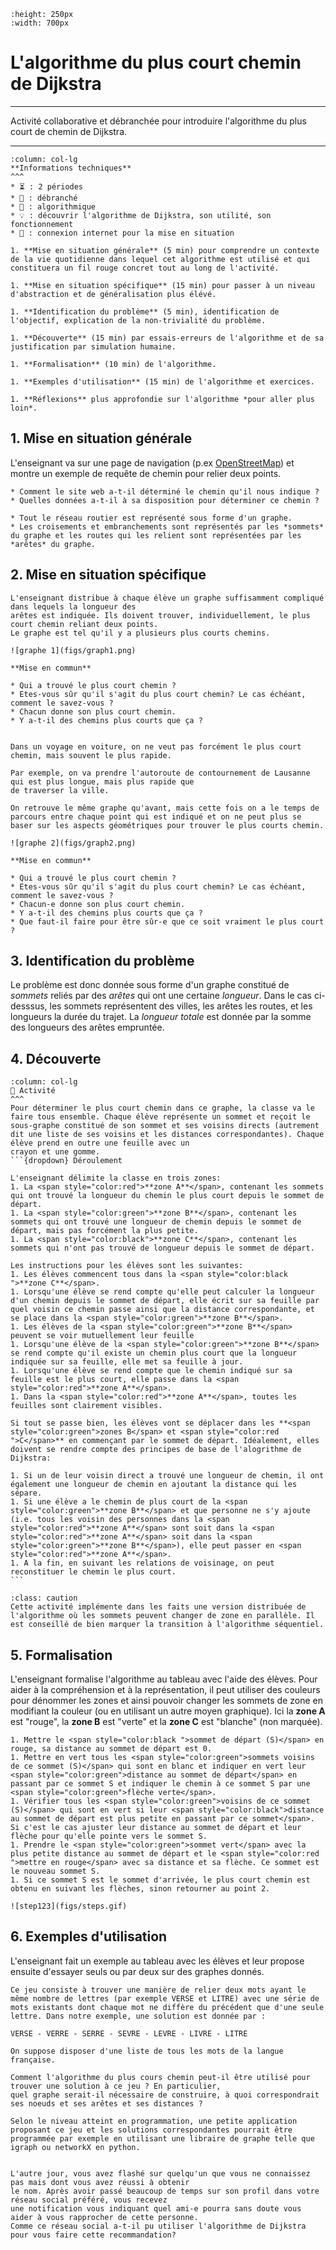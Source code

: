 ```{image} figs/cover2.jpeg
:height: 250px
:width: 700px
```
# L'algorithme du plus court chemin de Dijkstra

------

Activité collaborative et débranchée pour introduire l'algorithme du plus court de chemin de Dijkstra.

------

```{panels}
:column: col-lg
**Informations techniques** 
^^^
* ⏳ : 2 périodes
* 🔌 : débranché
* 📕 : algorithmique
* 💡 : découvrir l'algorithme de Dijkstra, son utilité, son fonctionnement
* 🔧 : connexion internet pour la mise en situation
```

```{dropdown} **Déroulement**
1. **Mise en situation générale** (5 min) pour comprendre un contexte de la vie quotidienne dans lequel cet algorithme est utilisé et qui constituera un fil rouge concret tout au long de l'activité.  

1. **Mise en situation spécifique** (15 min) pour passer à un niveau d'abstraction et de généralisation plus élévé. 

1. **Identification du problème** (5 min), identification de l'objectif, explication de la non-trivialité du problème.

1. **Découverte** (15 min) par essais-erreurs de l'algorithme et de sa justification par simulation humaine.

1. **Formalisation** (10 min) de l'algorithme.

1. **Exemples d'utilisation** (15 min) de l'algorithme et exercices.

1. **Réflexions** plus approfondie sur l'algorithme *pour aller plus loin*.
```

## 1. Mise en situation générale

L'enseignant va sur une page de navigation (p.ex [OpenStreetMap](https://www.openstreetmap.org/#map=8/46.825/8.224)) et montre un exemple de requête de chemin pour relier deux points.


````{tabbed} Questions
* Comment le site web a-t-il déterminé le chemin qu'il nous indique ?
* Quelles données a-t-il à sa disposition pour déterminer ce chemin ? 
````
````{tabbed} Réponses
* Tout le réseau routier est représenté sous forme d'un graphe.
* Les croisements et embranchements sont représentés par les *sommets* du graphe et les routes qui les relient sont représentées par les *arêtes* du graphe.
````

## 2. Mise en situation spécifique

```{tabbed} Exemple 1
L'enseignant distribue à chaque élève un graphe suffisamment compliqué dans lequels la longueur des
arêtes est indiquée. Ils doivent trouver, individuellement, le plus court chemin reliant deux points.
Le graphe est tel qu'il y a plusieurs plus courts chemins. 

![graphe 1](figs/graph1.png)

**Mise en commun**

* Qui a trouvé le plus court chemin ?
* Etes-vous sûr qu'il s'agit du plus court chemin? Le cas échéant, comment le savez-vous ?
* Chacun donne son plus court chemin. 
* Y a-t-il des chemins plus courts que ça ?
```
```{tabbed} Exemple 2

Dans un voyage en voiture, on ne veut pas forcément le plus court chemin, mais souvent le plus rapide.

Par exemple, on va prendre l'autoroute de contournement de Lausanne qui est plus longue, mais plus rapide que
de traverser la ville.

On retrouve le même graphe qu'avant, mais cette fois on a le temps de parcours entre chaque point qui est indiqué et on ne peut plus se baser sur les aspects géométriques pour trouver le plus courts chemin.

![graphe 2](figs/graph2.png)

**Mise en commun**

* Qui a trouvé le plus court chemin ?
* Etes-vous sûr qu'il s'agit du plus court chemin? Le cas échéant, comment le savez-vous ?
* Chacun-e donne son plus court chemin. 
* Y a-t-il des chemins plus courts que ça ?
* Que faut-il faire pour être sûr-e que ce soit vraiment le plus court ?
```

## 3. Identification du problème

Le problème est donc donnée sous forme d'un graphe constitué de *sommets* reliés par des *arêtes* qui ont une certaine *longueur*. Dans le cas ci-desssus, les sommets représentent des villes, les arêtes les routes, et les longueurs la durée du trajet. La *longueur totale* est donnée par la somme des longueurs des arêtes empruntée.

## 4. Découverte 

````{panels}
:column: col-lg
🎲 Activité
^^^
Pour déterminer le plus court chemin dans ce graphe, la classe va le faire tous ensemble. Chaque élève représente un sommet et reçoit le sous-graphe constitué de son sommet et ses voisins directs (autrement dit une liste de ses voisins et les distances correspondantes). Chaque élève prend en outre une feuille avec un
crayon et une gomme.
```{dropdown} Déroulement

L'enseignant délimite la classe en trois zones:
1. La <span style="color:red">**zone A**</span>, contenant les sommets qui ont trouvé la longueur du chemin le plus court depuis le sommet de départ.
1. La <span style="color:green">**zone B**</span>, contenant les sommets qui ont trouvé une longueur de chemin depuis le sommet de départ, mais pas forcément la plus petite.
1. La <span style="color:black">**zone C**</span>, contenant les sommets qui n'ont pas trouvé de longueur depuis le sommet de départ.

Les instructions pour les élèves sont les suivantes:
1. Les élèves commencent tous dans la <span style="color:black ">**zone C**</span>.
1. Lorsqu'une élève se rend compte qu'elle peut calculer la longueur d'un chemin depuis le sommet de départ, elle écrit sur sa feuille par quel voisin ce chemin passe ainsi que la distance correspondante, et se place dans la <span style="color:green">**zone B**</span>.
1. Les élèves de la <span style="color:green">**zone B**</span> peuvent se voir mutuellement leur feuille
1. Lorsqu'une élève de la <span style="color:green">**zone B**</span> se rend compte qu'il existe un chemin plus court que la longueur indiquée sur sa feuille, elle met sa feuille à jour. 
1. Lorsqu'une élève se rend compte que le chemin indiqué sur sa feuille est le plus court, elle passe dans la <span style="color:red">**zone A**</span>.
1. Dans la <span style="color:red">**zone A**</span>, toutes les feuilles sont clairement visibles. 

Si tout se passe bien, les élèves vont se déplacer dans les **<span style="color:green">zones B</span> et <span style="color:red ">C</span>** en commençant par le sommet de départ. Idéalement, elles doivent se rendre compte des principes de base de l'alogrithme de Dijkstra:

1. Si un de leur voisin direct a trouvé une longueur de chemin, il ont également une longueur de chemin en ajoutant la distance qui les sépare.
1. Si une élève a le chemin de plus court de la <span style="color:green">**zone B**</span> et que personne ne s'y ajoute (i.e. tous les voisin des personnes dans la <span style="color:red">**zone A**</span> sont soit dans la <span style="color:red">**zone A**</span> soit dans la <span style="color:green">**zone B**</span>), elle peut passer en <span style="color:red">**zone A**</span>.
1. A la fin, en suivant les relations de voisinage, on peut reconstituer le chemin le plus court. 
```
````
```{admonition} Attention
:class: caution
Cette activité implémente dans les faits une version distribuée de l'algorithme où les sommets peuvent changer de zone en parallèle. Il est conseillé de bien marquer la transition à l'algorithme séquentiel.
```

## 5. Formalisation

L'enseignant formalise l'algorithme au tableau avec l'aide des élèves. Pour aider à la compréhension et à la représentation, il peut utiliser des couleurs pour dénommer les zones et ainsi pouvoir changer les sommets de zone en modifiant la couleur (ou en utilisant un autre moyen graphique). Ici la **zone A** est "rouge", la **zone B** est "verte" et la **zone C** est "blanche" (non marquée). 


```{dropdown} Formalisation
1. Mettre le <span style="color:black ">sommet de départ (S)</span> en rouge, sa distance au sommet de départ est 0. 
1. Mettre en vert tous les <span style="color:green">sommets voisins de ce sommet (S)</span> qui sont en blanc et indiquer en vert leur <span style="color:green">distance au sommet de départ</span> en passant par ce sommet S et indiquer le chemin à ce sommet S par une <span style="color:green">flèche verte</span>.
1. Vérifier tous les <span style="color:green">voisins de ce sommet (S)</span> qui sont en vert si leur <span style="color:black">distance au sommet de départ est plus petite en passant par ce sommet</span>. Si c'est le cas ajuster leur distance au sommet de départ et leur flèche pour qu'elle pointe vers le sommet S.
1. Prendre le <span style="color:green">sommet vert</span> avec la plus petite distance au sommet de départ et le <span style="color:red ">mettre en rouge</span> avec sa distance et sa flèche. Ce sommet est le nouveau sommet S.
1. Si ce sommet S est le sommet d'arrivée, le plus court chemin est obtenu en suivant les flèches, sinon retourner au point 2.

![step123](figs/steps.gif)
```



## 6. Exemples d'utilisation 

L'enseignant fait un exemple au tableau avec les élèves et leur propose ensuite d'essayer seuls ou par deux sur des graphes donnés. 

```{tabbed} Jeu : de VERSE à LITRE
Ce jeu consiste à trouver une manière de relier deux mots ayant le même nombre de lettres (par exemple VERSE et LITRE) avec une série de mots existants dont chaque mot ne diffère du précédent que d'une seule lettre. Dans notre exemple, une solution est donnée par :

VERSE - VERRE - SERRE - SEVRE - LEVRE - LIVRE - LITRE

On suppose disposer d'une liste de tous les mots de la langue française. 

Comment l'algorithme du plus cours chemin peut-il être utilisé pour trouver une solution à ce jeu ? En particulier,
quel graphe serait-il nécessaire de construire, à quoi correspondrait ses noeuds et ses arêtes et ses distances ?

Selon le niveau atteint en programmation, une petite application proposant ce jeu et les solutions correspondantes pourrait être
programmée par exemple en utilisant une libraire de graphe telle que igraph ou networkX en python.
```
```{tabbed} Réseautage

L'autre jour, vous avez flashé sur quelqu'un que vous ne connaissez pas mais dont vous avez réussi à obtenir
le nom. Après avoir passé beaucoup de temps sur son profil dans votre réseau social préféré, vous recevez
une notification vous indiquant quel ami-e pourra sans doute vous aider à vous rapprocher de cette personne.
Comme ce réseau social a-t-il pu utiliser l'algorithme de Dijkstra pour vous faire cette recommandation?
```

<!-- ## 7 Lien avec enjeux sociétaux -->

<!-- ### Introduction (5 min)
Retour sur openstreetmap et présentation de l'histoire de la startup Waze, rachetée par Google
https://fr.wikipedia.org/wiki/Waze 

### 2 Travail en groupe(20 min, à finir comme devoir) 
 Par groupe de 3 ou 4, les élèves doivent proposer une application imaginaire qui utiliserai l'algorithme de Dijkstra
pour proposer un service à ses utilisateurs. En particulier, ils doivent préciser les points suivants:
1. Quel service propose l'application
1. Qui ce service pourrait intéressé.
1. Quelles sont les données dont l'application aurait besoin (et comment elle pourrait les obtenir)
1. En quoi la notion de graphe serait utile pour programmer cette application et comment l'algorithme de Dijkstra serait utilisé (donner un exemple concret)
1. Quels impacts positifs ou négatifs peut-on imaginer pour cette application? 

L'enseignant guide les élèves et donnent des idées à ceux qui n'en n'ont pas. 

Les élèves rédigent ensuite un diaporama dans lequel chacun de ces points est abordé par une diapo

### Présentation et discussion(30 min)
Chaque groupe fait une présentation de son projet en 5 minutes suivi d'une petite discussion avec la classe.  -->
 
